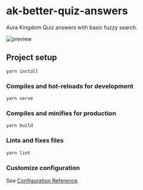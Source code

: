 # ak-better-quiz-answers

Aura Kingdom Quiz answers with basic fuzzy search.

![preview](https://user-images.githubusercontent.com/82024111/167463271-3b81f770-a8c7-4094-b888-00fc8f5e3a91.gif)

## Project setup

```
yarn install
```

### Compiles and hot-reloads for development

```
yarn serve
```

### Compiles and minifies for production

```
yarn build
```

### Lints and fixes files

```
yarn lint
```

### Customize configuration

See [Configuration Reference](https://cli.vuejs.org/config/).
